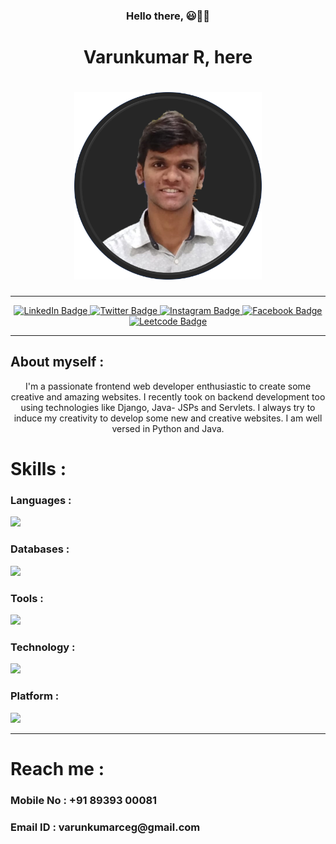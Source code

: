 <div align="center">
  <h3>Hello there, 😃👋👋</h3>
  <h1>Varunkumar R, here<h1>
  <img src="Picture 6.png" width="300" height="300">
</div>
<hr>

<div id="badges" align="center">
  <a href="https://www.linkedin.com/in/varunkumar-raman-6252b6240/">
    <img src="https://img.shields.io/badge/LinkedIn-navy?logo=linkedin&logoColor=navy&labelColor=white&style=for-the-badge" alt="LinkedIn Badge"/>
  </a>
  <a href="https://twitter.com/Varunkumar_0812">
    <img src="https://img.shields.io/badge/Twitter-blue?logo=twitter&logoColor=blue&labelColor=white&style=for-the-badge" alt="Twitter Badge"/>
  </a>
    <a href="https://www.instagram.com/tvarun0812/">
    <img src="https://img.shields.io/badge/Instagram-purple?logo=instagram&logoColor=purple&labelColor=white&style=for-the-badge" alt="Instagram Badge"/>
  </a>
  <a href="https://www.facebook.com/profile.php?id=100088920824048">
    <img src="https://img.shields.io/badge/Facebook-blue?logo=facebook&logoColor=blue&labelColor=white&style=for-the-badge" alt="Facebook Badge"/>
  </a>
    <a href="https://leetcode.com/varunkumarceg/">
    <img src="https://img.shields.io/badge/leetcode-darkorange?logo=leetcode&labelColor=white&style=for-the-badge" alt="Leetcode Badge"/>
  </a>
</div>
<hr>

<div>
  <h2>About myself : </h2>
  <div align="center">I'm a passionate frontend web developer enthusiastic to create some creative and amazing websites. I recently took on backend development too using technologies like Django, Java- JSPs and Servlets. I always try to induce my creativity to develop some new and creative websites. I am well versed in Python and Java.</div>
</div>

<h1>Skills : </h1>
<h3>Languages : </h3><img src="https://skills.thijs.gg/icons?i=py,js,java,html,css&theme=light">
<h3>Databases : </h3><img src="https://skills.thijs.gg/icons?i=mysql,mongodb&theme=light">
<h3>Tools : </h3><img src="https://skills.thijs.gg/icons?i=vscode,eclipse,postman,figma,canva,bootstrap,tailwind,materialui,anaconda&theme=light">
<h3>Technology : </h3><img src="https://skills.thijs.gg/icons?i=react,nodejs,express,sklearn,tensorflow,git&theme=light">
<h3>Platform : </h3><img src="https://skills.thijs.gg/icons?i=linux,windows,github&theme=light"> 

<hr>

<h1>Reach me :</h1>
<h3>Mobile No : +91 89393 00081</h3>
<h3>Email ID  : varunkumarceg@gmail.com</h3>
